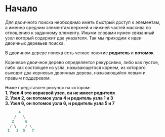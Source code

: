 # Начало

Для двоичного поиска необходимо иметь быстрый доступ к элементам, а именно средним элементам верхней и нижней частей массива по отношению к заданному элементу. Иными словами нужен связанный узел который содержит два указателя. Так мы приходим к идеи двоичных деревьев поиска.

В двоичном дереве поиска есть четкое понятие <b>родитель</b> и <b>потомок</b>

Корневое двоичное дерево определяется рекурсивно, либо как пустое, либо как состоящее из узла, называющегося корнем, из которого выходят два корневых двоичных дерева, называющийся левым и правым поддеревом.

Ниже представлен рисунок на котором:  
    <b>1. Узел 4 это корневой узел, он не имеет родителя  
    <b>2. Узел 2, он потомок узла 4 и родитель узла 1 и 3  
    <b>3. Узел 6, он потомок узла 6, и родитель узла 5 и 7

```python
      4
    /   \
   2     6
  / \    / \
 1   3  5   7
```